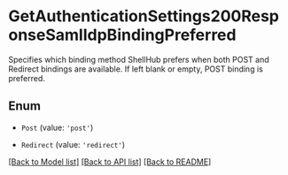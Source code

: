 # GetAuthenticationSettings200ResponseSamlIdpBindingPreferred

Specifies which binding method ShellHub prefers when both POST and  Redirect bindings are available. If left blank or empty, POST binding is preferred. 

## Enum

* `Post` (value: `'post'`)

* `Redirect` (value: `'redirect'`)

[[Back to Model list]](../README.md#documentation-for-models) [[Back to API list]](../README.md#documentation-for-api-endpoints) [[Back to README]](../README.md)
